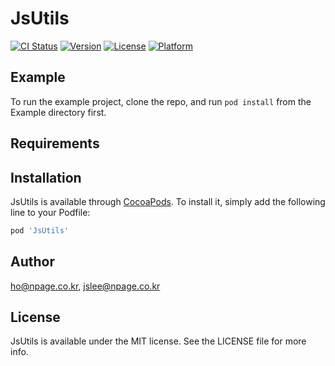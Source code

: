 # JsUtils

[![CI Status](https://img.shields.io/travis/ho@npage.co.kr/JsUtils.svg?style=flat)](https://travis-ci.org/ho@npage.co.kr/JsUtils)
[![Version](https://img.shields.io/cocoapods/v/JsUtils.svg?style=flat)](https://cocoapods.org/pods/JsUtils)
[![License](https://img.shields.io/cocoapods/l/JsUtils.svg?style=flat)](https://cocoapods.org/pods/JsUtils)
[![Platform](https://img.shields.io/cocoapods/p/JsUtils.svg?style=flat)](https://cocoapods.org/pods/JsUtils)

## Example

To run the example project, clone the repo, and run `pod install` from the Example directory first.

## Requirements

## Installation

JsUtils is available through [CocoaPods](https://cocoapods.org). To install
it, simply add the following line to your Podfile:

```ruby
pod 'JsUtils'
```

## Author

ho@npage.co.kr, jslee@npage.co.kr

## License

JsUtils is available under the MIT license. See the LICENSE file for more info.
